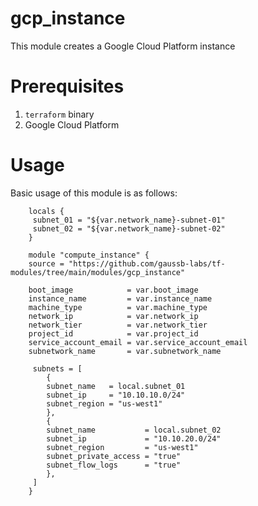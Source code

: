 # gcp_instance
  
   This module creates a Google Cloud Platform instance 

# Prerequisites

1. `terraform` binary
2. Google Cloud Platform

# Usage

   Basic usage of this module is as follows:
```
    locals {
     subnet_01 = "${var.network_name}-subnet-01"
     subnet_02 = "${var.network_name}-subnet-02"
    }

    module "compute_instance" {
    source = "https://github.com/gaussb-labs/tf-modules/tree/main/modules/gcp_instance"

    boot_image            = var.boot_image
    instance_name         = var.instance_name
    machine_type          = var.machine_type
    network_ip            = var.network_ip
    network_tier          = var.network_tier
    project_id            = var.project_id
    service_account_email = var.service_account_email
    subnetwork_name       = var.subnetwork_name

     subnets = [
        {
        subnet_name   = local.subnet_01
        subnet_ip     = "10.10.10.0/24"
        subnet_region = "us-west1"
        },
        {
        subnet_name           = local.subnet_02
        subnet_ip             = "10.10.20.0/24"
        subnet_region         = "us-west1"
        subnet_private_access = "true"
        subnet_flow_logs      = "true"
        },
     ]
    }
```